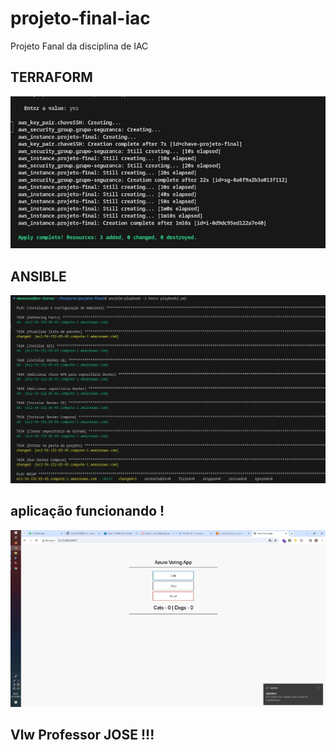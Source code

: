 # projeto-final-iac
Projeto Fanal  da disciplina de IAC

## TERRAFORM

<img src='https://raw.githubusercontent.com/andedevx/projeto-final-iac/main/terraform.jpg'>

## ANSIBLE

<img src='https://raw.githubusercontent.com/andedevx/projeto-final-iac/main/ansible.jpg'>

## aplicação funcionando !

<img src='https://raw.githubusercontent.com/andedevx/projeto-final-iac/main/app.jpg'>

## Vlw Professor JOSE !!!
